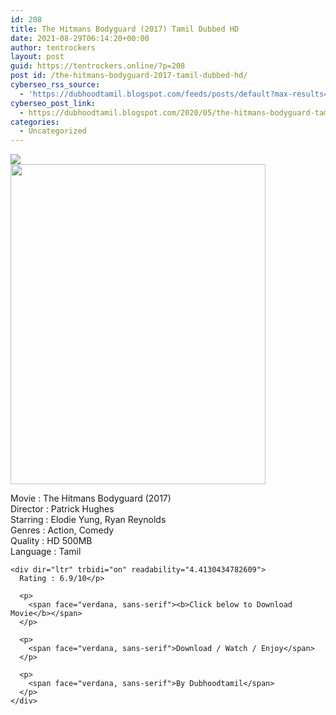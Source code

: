 ```yaml
---
id: 208
title: The Hitmans Bodyguard (2017) Tamil Dubbed HD
date: 2021-08-29T06:14:20+00:00
author: tentrockers
layout: post
guid: https://tentrockers.online/?p=208
post id: /the-hitmans-bodyguard-2017-tamil-dubbed-hd/
cyberseo_rss_source:
  - 'https://dubhoodtamil.blogspot.com/feeds/posts/default?max-results=150&start-index=301'
cyberseo_post_link:
  - https://dubhoodtamil.blogspot.com/2020/05/the-hitmans-bodyguard-tamil-dubbed-hd.html
categories:
  - Uncategorized
---
```

<div class="media_block">
  <img src="https://1.bp.blogspot.com/-x9-X0x7tvRo/Xsa2vD9rX4I/AAAAAAAABNE/n6veVbEDZzw98oPiKph_Na5CKXRvzobowCNcBGAsYHQ/s72-w408-h512-c/images%2B%252851%2529.jpeg" class="media_thumbnail" />
</div>

<div dir="ltr" trbidi="on" readability="12">
  <div class="separator">
    <a href="https://1.bp.blogspot.com/-x9-X0x7tvRo/Xsa2vD9rX4I/AAAAAAAABNE/n6veVbEDZzw98oPiKph_Na5CKXRvzobowCNcBGAsYHQ/s1600/images%2B%252851%2529.jpeg"><img loading="lazy" border="0" data-original-height="619" data-original-width="495" height="512" src="https://1.bp.blogspot.com/-x9-X0x7tvRo/Xsa2vD9rX4I/AAAAAAAABNE/n6veVbEDZzw98oPiKph_Na5CKXRvzobowCNcBGAsYHQ/w408-h512/images%2B%252851%2529.jpeg" width="408" /></a>
  </div>
  
  <p>
    Movie : The Hitmans Bodyguard (2017)<br />Director : Patrick Hughes<br />Starring : Elodie Yung, Ryan Reynolds<br />Genres : Action, Comedy<br />Quality : HD 500MB<br />Language : Tamil</div> 
    
    <div dir="ltr" trbidi="on" readability="4.4130434782609">
      Rating : 6.9/10</p> 
      
      <p>
        <span face="verdana, sans-serif"><b>Click below to Download Movie</b></span>
      </p>
      
      <p>
        <span face="verdana, sans-serif">Download / Watch / Enjoy</span>
      </p>
      
      <p>
        <span face="verdana, sans-serif">By Dubhoodtamil</span>
      </p>
    </div>